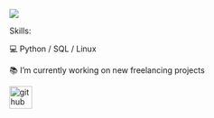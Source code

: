 ![](https://github.com/mariipy/mariipy/blob/main/banner.png) 


Skills: 

💻 Python / SQL / Linux 

📚 I’m currently working on new freelancing projects  


[<img src='https://cdn.jsdelivr.net/npm/simple-icons@3.0.1/icons/github.svg' alt='github' height='40'>](https://github.com/mariipy)  


